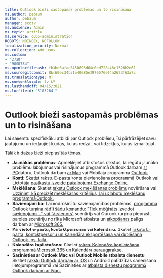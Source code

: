 ```yaml
---
title: Outlook bieži sastopamās problēmas un to risināšana
ms.author: pebaum
author: pebaum
manager: scotv
ms.audience: Admin
ms.topic: article
ms.service: o365-administration
ROBOTS: NOINDEX, NOFOLLOW
localization_priority: Normal
ms.collection: Adm_O365
ms.custom:
- "2728"
- "9000784"
ms.openlocfilehash: fb3be6afad8450693d06c0ed728a46c1526b2e61
ms.sourcegitcommit: 8bc60ec34bc1e40685e3976576e04a2623f63a7c
ms.translationtype: MT
ms.contentlocale: lv-LV
ms.lasthandoff: 04/15/2021
ms.locfileid: "51832641"
---
```

# <a name="outlook-common-issues-and-resolutions"></a>Outlook bieži sastopamās problēmas un to risināšana

Lai saņemtu specifiskāku atbildi par Outlook problēmu, īsi pārfrāzējiet savu jautājumu un iekļaujiet kļūdas, kuras redzat, vai līdzekļus, kurus izmantojat.

Tālāk ir dažas bieži pieprasītās tēmas.

- **Jaunākās problēmas:**  Apmeklējiet atbilstošos rakstus, lai iegūtu jaunāko problēmu labojumus vai risinājumus programmā Outlook darbam [ar PC](https://support.office.com/article/ecf61305-f84f-4e13-bb73-95a214ac1230)datoru, Outlook darbam [ar Mac](https://support.office.com/article/54afa5e3-db38-422a-9d94-3b55330ded8e) vai Mobilajā programmā [Outlook.](https://support.office.com/article/a264ef01-9c88-48fb-9285-7017e4f31f02)
- **Konti:**  Skatiet [rakstu E-pasta konta pievienošana programmā Outlook](https://support.office.com/article/6e27792a-9267-4aa4-8bb6-c84ef146101b) vai Lietotāja [pastkastu izveide pakalpojumā Exchange Online.](https://docs.microsoft.com/Exchange/recipients-in-exchange-online/create-user-mailboxes)
- **Meklēšana:**  Skatiet [rakstu Outlook meklēšanas problēmu](https://support.office.com/article/2556b11f-f4d8-46be-b0a7-de33a3f4f066) novēršana vai [Uzziniet, kā precizēt meklēšanas kritērijus, lai uzlabotu meklēšanu programmā Outlook.](https://support.office.com/article/D824D1E9-A255-4C8A-8553-276FB895A8DA)
- **Savienojamība:**  Lai nodrošinātu savienojamības problēmas, [programma Outlook turpina rādīt šādu komandu: "Tiek mēģināts izveidot savienojumu..." vai "Atvienots"](https://aka.ms/SaRA-OutlookDisconnect) scenārijs vai Outlook turpina pieprasīt paroles scenāriju no rīka Microsoft atbalsta un [atkopšanas](https://aka.ms/SaRA-OutlookPwdPrompt) palīgs darbam ar [Microsoft 365.](https://diagnostics.outlook.com/#/)
- **Pārvietot e-pastu, kontaktpersonas vai kalendāru:**  Skatiet [rakstu E-pasta, kontaktpersonu un kalendāra eksportēšana vai dublēšana Outlook .pst failā.](https://support.office.com/article/14252b52-3075-4e9b-be4e-ff9ef1068f91)
- **Kalendāra koplietošana:**  Skatiet [rakstu Kalendāra koplietošana programmā Microsoft 365](https://support.office.com/article/b576ecc3-0945-4d75-85f1-5efafb8a37b4) un Kalendāra [paraugprakse.](https://support.office.com/article/D93F72D3-2361-4E0D-8D6A-5C4939C17F39)
- **Sazinieties ar Outlook Mac vai Outlook Mobile atbalsta dienestu:**  Skatiet [rakstu Outlook darbam ar iOS](https://support.office.com/article/218a22d1-9fa5-4889-b689-de1c63493243) un Android palīdzības saņemšana lietojumprogrammā vai Sazinieties ar [atbalsta dienestu programmā Outlook darbam ar Mac.](https://support.office.com/article/d0410177-8e65-4487-93f7-206a3a3d71a8)
